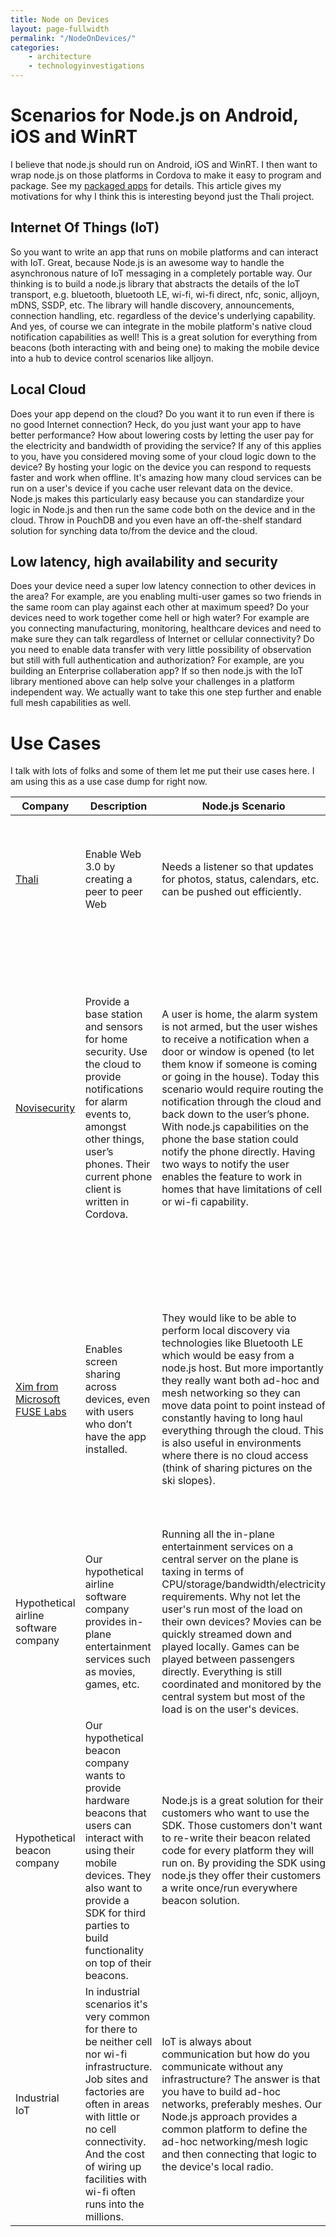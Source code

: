 ```yaml
---
title: Node on Devices
layout: page-fullwidth
permalink: "/NodeOnDevices/"
categories:
    - architecture
    - technologyinvestigations
---
```


# Scenarios for Node.js on Android, iOS and WinRT
I believe that node.js should run on Android, iOS and WinRT. I then want to wrap node.js on those platforms in Cordova to make it easy to program and package. See my [packaged apps](http://www.goland.org/html6packagedapps/) for details. This article gives my motivations for why I think this is interesting beyond just the Thali project.

## Internet Of Things (IoT)
So you want to write an app that runs on mobile platforms and can interact with IoT. Great, because Node.js is an awesome way to handle the asynchronous nature of IoT messaging in a completely portable way. Our thinking is to build a node.js library that abstracts the details of the IoT transport, e.g. bluetooth, bluetooth LE, wi-fi, wi-fi direct, nfc, sonic, alljoyn, mDNS, SSDP, etc. The library will handle discovery, announcements, connection handling, etc. regardless of the device's underlying capability. And yes, of course we can integrate in the mobile platform's native cloud notification capabilities as well! This is a great solution for everything from beacons (both interacting with and being one) to making the mobile device into a hub to device control scenarios like alljoyn.

## Local Cloud
Does your app depend on the cloud? Do you want it to run even if there is no good Internet connection? Heck, do you just want your app to have better performance? How about lowering costs by letting the user pay for the electricity and bandwidth of providing the service? If any of this applies to you, have you considered moving some of your cloud logic down to the device? By hosting your logic on the device you can respond to requests faster and work when offline. It's amazing how many cloud services can be run on a user's device if you cache user relevant data on the device. Node.js makes this particularly easy because you can standardize your logic in Node.js and then run the same code both on the device and in the cloud. Throw in PouchDB and you even have an off-the-shelf standard solution for synching data to/from the device and the cloud.

## Low latency, high availability and security
Does your device need a super low latency connection to other devices in the area? For example, are you enabling multi-user games so two friends in the same room can play against each other at maximum speed? Do your devices need to work together come hell or high water? For example are you connecting manufacturing, monitoring, healthcare devices and need to make sure they can talk regardless of Internet or cellular connectivity? Do you need to enable data transfer with very little possibility of observation but still with full authentication and authorization? For example, are you building an Enterprise collaberation app? If so then node.js with the IoT library mentioned above can help solve your challenges in a platform independent way. We actually want to take this one step further and enable full mesh capabilities as well.

# Use Cases
I talk with lots of folks and some of them let me put their use cases here. I am using this as a use case dump for right now.

Company | Description | Node.js Scenario | Notes
--------|-------------|------------------|-------
[Thali](http://www.thaliproject.org) | Enable Web 3.0 by creating a peer to peer Web | Needs a listener so that updates for photos, status, calendars, etc. can be pushed out efficiently. | Although chat and a few other 'real time' features can be used on platforms without a service model, the service model is really key.
[Novisecurity](http://www.novisecurity.com/#home) | Provide a base station and sensors for home security. Use the cloud to provide notifications for alarm events to, amongst other things, user’s phones. Their current phone client is written in Cordova. | A user is home, the alarm system is not armed, but the user wishes to receive a notification when a door or window is opened (to let them know if someone is coming or going in the house). Today this scenario would require routing the notification through the cloud and back down to the user’s phone. With node.js capabilities on the phone the base station could notify the phone directly. Having two ways to notify the user enables the feature to work in homes that have limitations of cell or wi-fi capability. | The scenario is compelling but only if it works on both Android and iOS. The current limitations on iOS’s ability to run background services mean that the node.js listener couldn’t ‘always’ listen and so isn’t that interesting. The feature still has value and in a later stage of development may still be worth doing for Android only but the lack of iOS support does downgrade interest.
[Xim from Microsoft FUSE Labs](http://www.getxim.com/) | Enables screen sharing across devices, even with users who don’t have the app installed. | They would like to be able to perform local discovery via technologies like Bluetooth LE which would be easy from a node.js host. But more importantly they really want both ad-hoc and mesh networking so they can move data point to point instead of constantly having to long haul everything through the cloud. This is also useful in environments where there is no cloud access (think of sharing pictures on the ski slopes). | They aren’t happy that only Android has a good background model but they would use ad-hoc and mesh networking opportunistically. So if it works, great, they want to use it. If it won’t work (because say the iOS Xim app isn’t open) then they’ll try to fall back to the cloud.
Hypothetical airline software company | Our hypothetical airline software company provides in-plane entertainment services such as movies, games, etc. | Running all the in-plane entertainment services on a central server on the plane is taxing in terms of CPU/storage/bandwidth/electricity requirements. Why not let the user's run most of the load on their own devices? Movies can be quickly streamed down and played locally. Games can be played between passengers directly. Everything is still coordinated and monitored by the central system but most of the load is on the user's devices. | This scenario works great with the iOS and WinRT limitations since it only applies when those devices are active.
Hypothetical beacon company | Our hypothetical beacon company wants to provide hardware beacons that users can interact with using their mobile devices. They also want to provide a SDK for third parties to build functionality on top of their beacons. | Node.js is a great solution for their customers who want to use the SDK. Those customers don't want to re-write their beacon related code for every platform they will run on. By providing the SDK using node.js they offer their customers a write once/run everywhere beacon solution. | The WinRT and iOS limitations are not as big a deal for beacons if we can figure out how to activate node.js when we receive a bluetooth LE notification.
Industrial IoT | In industrial scenarios it's very common for there to be neither cell nor wi-fi infrastructure. Job sites and factories are often in areas with little or no cell connectivity. And the cost of wiring up facilities with wi-fi often runs into the millions. | IoT is always about communication but how do you communicate without any infrastructure? The answer is that you have to build ad-hoc networks, preferably meshes. Our Node.js approach provides a common platform to define the ad-hoc networking/mesh logic and then connecting that logic to the device's local radio. | We are finding the limitations around iOS and WinRT to be an issue here. We will need to find a way to allow our code to be 'woken up' when another device comes into the vicinity.
